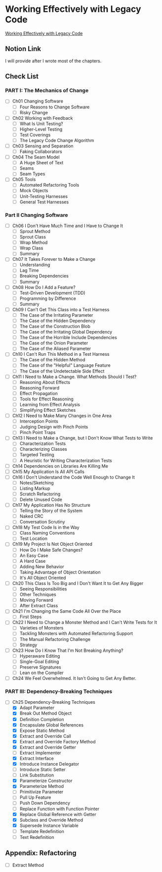 # Working Effectively with Legacy Code

[Working Effectively with Legacy Code](https://www.amazon.com/Working-Effectively-Legacy-Michael-Feathers/dp/0131177052)

## Notion Link

I will provide after I wrote most of the chapters.

## Check List

### PART I: The Mechanics of Change

- [ ] Ch01 Changing Software
  - [ ] Four Reasons to Change Software
  - [ ] Risky Change
- [ ] Ch02 Working with Feedback
  - [ ] What Is Unit Testing?
  - [ ] Higher-Level Testing
  - [ ] Test Coverings
  - [ ] The Legacy Code Change Algorithm
- [ ] Ch03 Sensing and Separation
  - [ ] Faking Collaborators
- [ ] Ch04 The Seam Model
  - [ ] A Huge Sheet of Text
  - [ ] Seams
  - [ ] Seam Types
- [ ] Ch05 Tools
  - [ ] Automated Refactoring Tools
  - [ ] Mock Objects
  - [ ] Unit-Testing Harnesses
  - [ ] General Test Harnesses

### Part II Changing Software

- [ ] Ch06 I Don't Have Much Time and I Have to Change It
  - [ ] Sprout Method
  - [ ] Sprout Class
  - [ ] Wrap Method
  - [ ] Wrap Class
  - [ ] Summary
- [ ] Ch07 It Takes Forever to Make a Change
  - [ ] Understanding
  - [ ] Lag Time
  - [ ] Breaking Dependencies
  - [ ] Summary
- [ ] Ch08 How Do I Add a Feature?
  - [ ] Test-Driven Development (TDD)
  - [ ] Programming by Difference
  - [ ] Summary
- [ ] Ch09 I Can't Get This Class into a Test Harness
  - [ ] The Case of the Irritating Parameter
  - [ ] The Case of the Hidden Dependency
  - [ ] The Case of the Construction Blob
  - [ ] The Case of the Irritating Global Dependency
  - [ ] The Case of the Horrible Include Dependencies
  - [ ] The Case of the Onion Parameter
  - [ ] The Case of the Aliased Parameter
- [ ] Ch10 I Can't Run This Method in a Test Harness
  - [ ] The Case of the Hidden Method
  - [ ] The Case of the "Helpful" Language Feature
  - [ ] The Case of the Undetectable Side Effect
- [ ] Ch11 I Need to Make a Change. What Methods Should I Test?
  - [ ] Reasoning About Effects
  - [ ] Reasoning Forward
  - [ ] Effect Propagation
  - [ ] Tools for Effect Reasoning
  - [ ] Learning from Effect Analysis
  - [ ] Simplifying Effect Sketches
- [ ] Ch12 I Need to Make Many Changes in One Area
  - [ ] Interception Points
  - [ ] Judging Design with Pinch Points
  - [ ] Pinch Point Traps
- [ ] Ch13 I Need to Make a Change, but I Don't Know What Tests to Write
  - [ ] Characterization Tests
  - [ ] Characterizing Classes
  - [ ] Targeted Testing
  - [ ] A Heuristic for Writing Characterization Tests
- [ ] Ch14 Dependencies on Libraries Are Killing Me
- [ ] Ch15 My Application Is All API Calls
- [ ] Ch16 I Don't Understand the Code Well Enough to Change It
  - [ ] Notes/Sketching
  - [ ] Listing Markup
  - [ ] Scratch Refactoring
  - [ ] Delete Unused Code
- [ ] Ch17 My Application Has No Structure
  - [ ] Telling the Story of the System
  - [ ] Naked CRC
  - [ ] Conversation Scrutiny
- [ ] Ch18 My Test Code Is in the Way
  - [ ] Class Naming Conventions
  - [ ] Test Location
- [ ] Ch19 My Project Is Not Object Oriented
  - [ ] How Do I Make Safe Changes?
  - [ ] An Easy Case
  - [ ] A Hard Case
  - [ ] Adding New Behavior
  - [ ] Taking Advantage of Object Orientation
  - [ ] It's All Object Oriented
- [ ] Ch20 This Class Is Too Big and I Don't Want It to Get Any Bigger
  - [ ] Seeing Responsibilities
  - [ ] Other Techniques
  - [ ] Moving Forward
  - [ ] After Extract Class
- [ ] Ch21 I'm Changing the Same Code All Over the Place
  - [ ] First Steps
- [ ] Ch22 I Need to Change a Monster Method and I Can't Write Tests for It
  - [ ] Varieties of Monsters
  - [ ] Tackling Monsters with Automated Refactoring Support
  - [ ] The Manual Refactoring Challenge
  - [ ] Strategy
- [ ] Ch23 How Do I Know That I'm Not Breaking Anything?
  - [ ] Hyperaware Editing
  - [ ] Single-Goal Editing
  - [ ] Preserve Signatures
  - [ ] Lean on the Compiler
- [ ] Ch24 We Feel Overwhelmed. It Isn't Going to Get Any Better.

### PART III: Dependency-Breaking Techniques

- [ ] Ch25 Dependency-Breaking Techniques
  - [x] Adapt Parameter
  - [x] Break Out Method Object
  - [x] Deﬁnition Completion
  - [x] Encapsulate Global References
  - [x] Expose Static Method
  - [x] Extract and Override Call
  - [x] Extract and Override Factory Method
  - [x] Extract and Override Getter
  - [ ] Extract Implementer
  - [x] Extract Interface
  - [x] Introduce Instance Delegator
  - [ ] Introduce Static Setter
  - [ ] Link Substitution
  - [x] Parameterize Constructor
  - [x] Parameterize Method
  - [ ] Primitivize Parameter
  - [ ] Pull Up Feature
  - [ ] Push Down Dependency
  - [ ] Replace Function with Function Pointer
  - [x] Replace Global Reference with Getter
  - [x] Subclass and Override Method
  - [x] Supersede Instance Variable
  - [ ] Template Redeﬁnition
  - [ ] Text Redeﬁnition

## Appendix: Refactoring

- [ ] Extract Method
